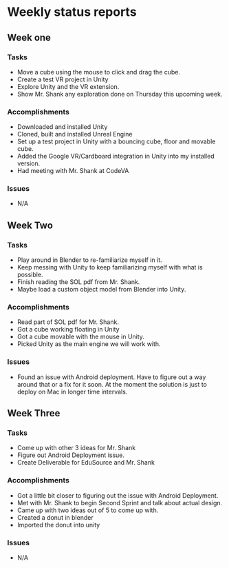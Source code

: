 # Weekly status reports

## Week one

### Tasks
- Move a cube using the mouse to click and drag the cube.
- Create a test VR project in Unity
- Explore Unity and the VR extension.
- Show Mr. Shank any exploration done on Thursday this upcoming week.
### Accomplishments
- Downloaded and installed Unity
- Cloned, built and installed Unreal Engine
- Set up a test project in Unity with a bouncing cube, floor and movable cube.
- Added the Google VR/Cardboard integration in Unity into my installed version.
- Had meeting with Mr. Shank at CodeVA
### Issues
- N/A

## Week Two

### Tasks
- Play around in Blender to re-familiarize myself in it.
- Keep messing with Unity to keep familiarizing myself with what is possible.
- Finish reading the SOL pdf from Mr. Shank.
- Maybe load a custom object model from Blender into Unity.
### Accomplishments
- Read part of SOL pdf for Mr. Shank.
- Got a cube working floating in Unity
- Got a cube movable with the mouse in Unity.
- Picked Unity as the main engine we will work with.
### Issues
- Found an issue with Android deployment. Have to figure out a way around that or a fix for it soon. At the moment the solution is just to deploy on Mac in longer time intervals.

## Week Three

### Tasks
- Come up with other 3 ideas for Mr. Shank
- Figure out Android Deployment issue.
- Create Deliverable for EduSource and Mr. Shank
### Accomplishments
- Got a little bit closer to figuring out the issue with Android Deployment.
- Met with Mr. Shank to begin Second Sprint and talk about actual design.
- Came up with two ideas out of 5 to come up with.
- Created a donut in blender
- Imported the donut into unity
### Issues
- N/A
